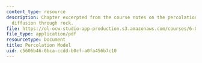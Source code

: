 ```yaml
---
content_type: resource
description: Chapter excerpted from the course notes on the percolation model of oil
  diffusion through rock.
file: https://ol-ocw-studio-app-production.s3.amazonaws.com/courses/6-055j-the-art-of-approximation-in-science-and-engineering-spring-2008/c5606b460bcaccddb0cfa0fa456b7c10_apr14a.pdf
file_type: application/pdf
resourcetype: Document
title: Percolation Model
uid: c5606b46-0bca-ccdd-b0cf-a0fa456b7c10
---
```

